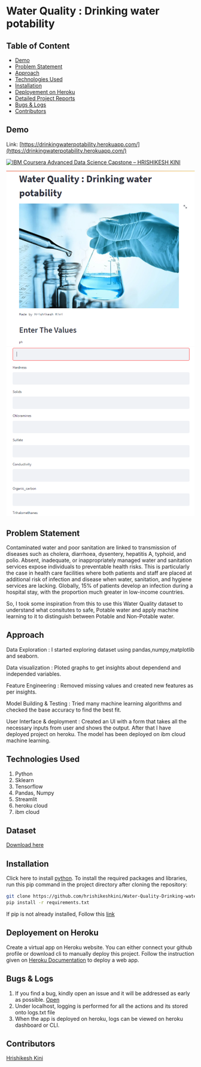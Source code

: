 # Water Quality : Drinking water potability

## Table of Content
  * [Demo](#demo)
  * [Problem Statement](#problem-statement)
  * [Approach](#approach)
  * [Technologies Used](#technologies-used)
  * [Installation](#installation)
  * [Deployement on Heroku](#deployement-on-heroku)
  * [Detailed Project Reports](#detailed-project-reports)
  * [Bugs & Logs](#bugs--logs)
  * [Contributors](#contributors)

## Demo
Link: [https://drinkingwaterpotability.herokuapp.com/](https://drinkingwaterpotability.herokuapp.com/)

[![IBM Coursera Advanced Data Science Capstone – HRISHIKESH KINI](http://img.youtube.com/vi/9fGcEExGdQQ/0.jpg)](http://www.youtube.com/watch?v=9fGcEExGdQQ "IBM Coursera Advanced Data Science Capstone – HRISHIKESH KINI")

![Screenshot](Capture.PNG)
![Screenshot](Capture2.PNG)


## Problem Statement
Contaminated water and poor sanitation are linked to transmission of diseases such as cholera, diarrhoea, dysentery, hepatitis A, typhoid, and polio. Absent, inadequate, or inappropriately managed water and sanitation services expose individuals to preventable health risks. This is particularly the case in health care facilities where both patients and staff are placed at additional risk of infection and disease when water, sanitation, and hygiene services are lacking. Globally, 15% of patients develop an infection during a hospital stay, with the proportion much greater in low-income countries.

So, I took some inspiration from this to use this Water Quality dataset to understand what consitutes to safe, Potable water and apply machine learning to it to distinguish between Potable and Non-Potable water.

## Approach
Data Exploration : I started exploring dataset using pandas,numpy,matplotlib and seaborn.

Data visualization : Ploted graphs to get insights about dependend and independed variables.

Feature Engineering : Removed missing values and created new features as per insights.

Model Building & Testing : Tried many machine learning algorithms and checked the base accuracy to find the best fit.

User Interface & deployment :  Created an UI with a form that takes all the necessary inputs from user and shows the output.
                          After that I have deployed project on heroku. The model has been deployed on ibm cloud machine learning.
## Technologies Used
 
   1. Python 
   2. Sklearn
   3. Tensorflow
   4. Pandas, Numpy 
   5. Streamlit
   6. heroku cloud
   7. ibm cloud

## Dataset
[Download here](https://www.kaggle.com/adityakadiwal/water-potability/download)

## Installation
Click here to install [python](https://www.python.org/downloads/). To install the required packages and libraries, run this pip command in the project directory after cloning the repository:
```bash
git clone https://github.com/hrishikeshkini/Water-Quality-Drinking-water-potability.git
pip install -r requirements.txt
```
If pip is not already installed, Follow this [link](https://pip.pypa.io/en/stable/installation/)

## Deployement on Heroku
Create a virtual app on Heroku website. You can either connect your github profile or download cli to manually deploy this project.
Follow the instruction given on [Heroku Documentation](https://devcenter.heroku.com/articles/getting-started-with-python) to deploy a web app.

## Bugs & Logs

1. If you find a bug, kindly open an issue and it will be addressed as early as possible. [Open](https://github.com/hrishikeshkini/Water-Quality-Drinking-water-potability/issues)
2. Under localhost, logging is performed for all the actions and its stored onto logs.txt file
3. When the app is deployed on heroku, logs can be viewed on  heroku dashboard or CLI.

## Contributors
  [Hrishikesh Kini](https://github.com/hrishikeshkini)
